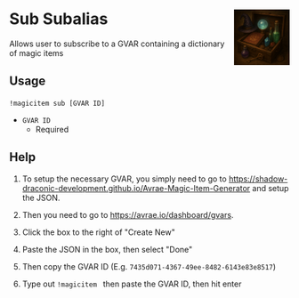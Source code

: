 <h1>Sub Subalias<img align="right" src="../../Data/images/main.png" width="100px"></h1>

Allows user to subscribe to a GVAR containing a dictionary of magic items

## Usage
`!magicitem sub [GVAR ID]`

- `GVAR ID`
    - Required

## Help
1. To setup the necessary GVAR, you simply need to go to https://shadow-draconic-development.github.io/Avrae-Magic-Item-Generator and setup the JSON.
   
2. Then you need to go to https://avrae.io/dashboard/gvars.
   
3. Click the box to the right of "Create New"
   
4. Paste the JSON in the box, then select "Done"

5. Then copy the GVAR ID (E.g. `7435d071-4367-49ee-8482-6143e83e8517`)

6. Type out `!magicitem ` then paste the GVAR ID, then hit enter
